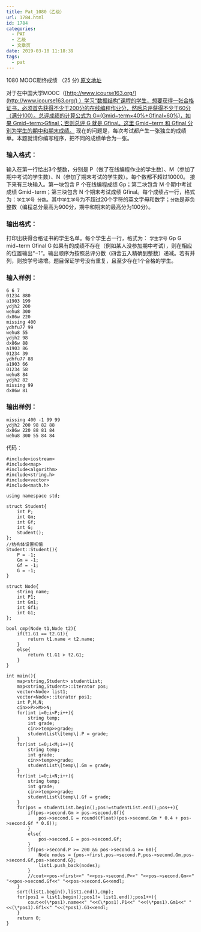 ```yaml
---
title: Pat_1080（乙级）
url: 1784.html
id: 1784
categories:
  - PAT
  - 乙级
  - 文章页
date: 2019-03-18 11:18:39
tags:
  - pat
---
```


1080 MOOC期终成绩 （25 分) [原文地址](https://pintia.cn/problem-sets/994805260223102976/problems/994805261493977088)

对于在中国大学MOOC（[http://www.icourse163.org/](http://www.icourse163.org/) ）学习“数据结构”课程的学生，想要获得一张合格证书，必须首先获得不少于200分的在线编程作业分，然后总评获得不少于60分（满分100）。总评成绩的计算公式为 G=(G​mid−term​​×40%+G​final​​×60%)，如果 G​mid−term​​>G​final​​；否则总评 G 就是 G​final​​。这里 G​mid−term​​ 和 G​final​​ 分别为学生的期中和期末成绩。 现在的问题是，每次考试都产生一张独立的成绩单。本题就请你编写程序，把不同的成绩单合为一张。

### 输入格式：

输入在第一行给出3个整数，分别是 P（做了在线编程作业的学生数）、M（参加了期中考试的学生数）、N（参加了期末考试的学生数）。每个数都不超过10000。 接下来有三块输入。第一块包含 P 个在线编程成绩 G​p​​；第二块包含 M 个期中考试成绩 G​mid−term​​；第三块包含 N 个期末考试成绩 G​final​​。每个成绩占一行，格式为：`学生学号 分数`。其中`学生学号`为不超过20个字符的英文字母和数字；`分数`是非负整数（编程总分最高为900分，期中和期末的最高分为100分）。

### 输出格式：

打印出获得合格证书的学生名单。每个学生占一行，格式为： `学生学号` G​p​​ G​mid−term​​ G​final​​ G 如果有的成绩不存在（例如某人没参加期中考试），则在相应的位置输出“−1”。输出顺序为按照总评分数（四舍五入精确到整数）递减。若有并列，则按学号递增。题目保证学号没有重复，且至少存在1个合格的学生。

### 输入样例：

    6 6 7
    01234 880
    a1903 199
    ydjh2 200
    wehu8 300
    dx86w 220
    missing 400
    ydhfu77 99
    wehu8 55
    ydjh2 98
    dx86w 88
    a1903 86
    01234 39
    ydhfu77 88
    a1903 66
    01234 58
    wehu8 84
    ydjh2 82
    missing 99
    dx86w 81
    

### 输出样例：

    missing 400 -1 99 99
    ydjh2 200 98 82 88
    dx86w 220 88 81 84
    wehu8 300 55 84 84

代码：
```
#include<iostream>
#include<map>
#include<algorithm>
#include<string.h>
#include<vector>
#include<math.h>

using namespace std;

struct Student{
    int P;
    int Gm;
    int Gf;
    int G;
    Student();
};
//结构体设置初值
Student::Student(){
    P = -1;
    Gm = -1;
    Gf = -1;
    G = -1;
}

struct Node{
    string name;
    int P1;
    int Gm1;
    int Gf1;
    int G1;
};

bool cmp(Node t1,Node t2){
    if(t1.G1 == t2.G1){
        return t1.name < t2.name;
    }
    else{
        return t1.G1 > t2.G1;
    }
}

int main(){
    map<string,Student> studentList;
    map<string,Student>::iterator pos;
    vector<Node> list1;
    vector<Node>::iterator pos1;
    int P,M,N;
    cin>>P>>M>>N;
    for(int i=0;i<P;i++){
        string temp;
        int grade;
        cin>>temp>>grade;
        studentList\[temp\].P = grade;
    }
    for(int i=0;i<M;i++){
        string temp;
        int grade;
        cin>>temp>>grade;
        studentList\[temp\].Gm = grade;
    }
    for(int i=0;i<N;i++){
        string temp;
        int grade;
        cin>>temp>>grade;
        studentList\[temp\].Gf = grade;
    }
    for(pos = studentList.begin();pos!=studentList.end();pos++){
        if(pos->second.Gm > pos->second.Gf){
            pos->second.G = round((float)(pos->second.Gm * 0.4 + pos->second.Gf * 0.6));
        }
        else{
            pos->second.G = pos->second.Gf;
        }
        if(pos->second.P >= 200 && pos->second.G >= 60){
            Node nodes = {pos->first,pos->second.P,pos->second.Gm,pos->second.Gf,pos->second.G};
            list1.push_back(nodes);
        }
        //cout<<pos->first<<" "<<pos->second.P<<" "<<pos->second.Gm<<" "<<pos->second.Gf<<" "<<pos->second.G<<endl;
    }
    sort(list1.begin(),list1.end(),cmp);
    for(pos1 = list1.begin();pos1!= list1.end();pos1++){
        cout<<(\*pos1).name<<" "<<(\*pos1).P1<<" "<<(\*pos1).Gm1<<" "<<(\*pos1).Gf1<<" "<<(*pos1).G1<<endl;
    }
    return 0;
}
```